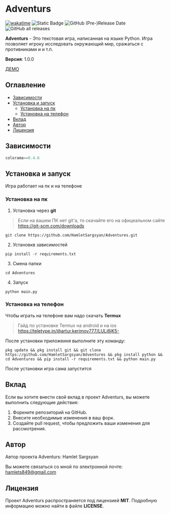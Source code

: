 # Adventurs

[![wakatime](https://wakatime.com/badge/github/HamletSargsyan/Adventures.svg)](https://wakatime.com/badge/github/HamletSargsyan/Adventures) 
![Static Badge](https://img.shields.io/badge/version-1.0.0-blue)
![GitHub (Pre-)Release Date](https://img.shields.io/github/release-date-pre/HamletSargsyan/Adventures?color=blue)
![GitHub all releases](https://img.shields.io/github/downloads/HamletSargsyan/Adventures/total?color=blue)



**Adventurs** - Это текстовая игра, написанная на языке Python. Игра позволяет игроку исследовать окружающий мир, сражаться с противниками и и т.п.

**Версия**: 1.0.0

[ДЕМО](https://replit.com/@HamletSargsyan/Adventures?v=1)

## Оглавление

- [Зависимости](#зависимости)
- [Установка и запуск](#установка-и-запуск)
  - [Установка на пк](#установка-на-пк)
  - [Установка на телефон](#установка-на-телефон)
- [Вклад](#вклад)
- [Автор](#автор)
- [Лицензия](#лицензия)

## Зависимости

``` python
colorama==0.4.6
```

## Установка и запуск

Игра работает на пк и на телефоне

### Установка на пк
1. Установка через **git**
> Если на вашем ПК нет git'а, то скачайте его на офицеальном сайте
> https://git-scm.com/downloads

``` shell
git clone https://github.com/HamletSargsyan/Adventures.git
```

2. Установкв зависимостей
``` shell
pip install -r requirements.txt
```

3. Смена папки
```shell
cd Adventures
```

4. Запуск
``` shell
python main.py
```

### Установка на телефон

Чтобы играть на телефоне вам надо скачать **Termux**

> Гайд по установке Termux на android и на ios
> https://teletype.in/@artur.kerimov777/LULi6jK5-

После установки приложеиня выполните эту команду:

``` shell
pkg update && pkg install git && git clone https://github.com/HamletSargsyan/Adventures && pkg install python && cd Adventures && pip install -r requirements.txt && python main.py
```

После установки игра сама запустится

## Вклад

Если вы хотите внести свой вклад в проект Adventurs, вы можете выполнить следующие действия:

1. Форкните репозиторий на GitHub.
2. Внесите необходимые изменения в ваш форк.
3. Создайте pull request, чтобы предложить ваши изменения для рассмотрения.

## Автор

Автор проекта Adventurs: Hamlet Sargsyan

Вы можете связаться со мной по электронной почте: hamlets849@gmail.com

## Лицензия

Проект Adventurs распространяется под лицензией **MIT**. Подробную информацию можно найти в файле **LICENSE**.


